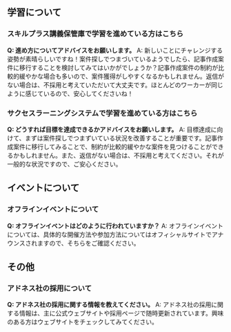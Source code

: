 ## 学習について
### スキルプラス講義保管庫で学習を進めている方はこちら

**Q: 進め方についてアドバイスをお願いします。**
A: 新しいことにチャレンジする姿勢が素晴らしいですね！案件探しでつまづいているようでしたら、記事作成案件に移行することを検討してみてはいかがでしょうか？記事作成案件の制約が比較的緩やかな場合も多いので、案件獲得がしやすくなるかもしれません。返信がない場合は、不採用と考えていただいて大丈夫です。ほとんどのワーカーが同じように感じているので、安心してくださいね！

### サクセスラーニングシステムで学習を進めている方はこちら

**Q: どうすれば目標を達成できるかアドバイスをお願いします。**
A: 目標達成に向けて、まずは案件探しでつまずいている状況を改善することが重要です。記事作成案件に移行してみることで、制約が比較的緩やかな案件を見つけることができるかもしれません。また、返信がない場合は、不採用と考えてください。それが一般的な状況ですので、ご安心ください。

## イベントについて
### オフラインイベントについて

**Q: オフラインイベントはどのように行われていますか？**
A: オフラインイベントについては、具体的な開催方法や参加方法についてはオフィシャルサイトでアナウンスされますので、そちらをご確認ください。

## その他
### アドネス社の採用について

**Q: アドネス社の採用に関する情報を教えてください。**
A: アドネス社の採用に関する情報は、主に公式ウェブサイトや採用ページで随時更新されています。興味のある方はウェブサイトをチェックしてみてください。
